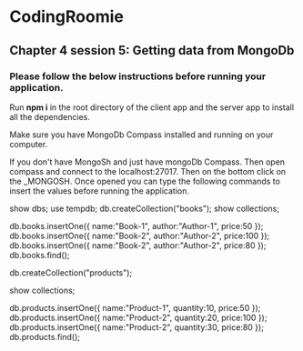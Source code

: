 # CodingRoomie
## Chapter 4 session 5: Getting data from MongoDb
### Please follow the below instructions before running your application.

Run **npm i** in the root directory of the client app and the server app to install all the dependencies.

Make sure you have MongoDb Compass installed and running on your computer.

If you don't have MongoSh and just have mongoDb Compass. Then open compass and connect to the localhost:27017. Then on the bottom
click on the _MONGOSH. Once opened you can type the following commands to insert the values before running the application.

show dbs;
use tempdb;
db.createCollection("books");
show collections;

db.books.insertOne({ name:"Book-1", author:"Author-1", price:50 });
db.books.insertOne({ name:"Book-2", author:"Author-2", price:100 });
db.books.insertOne({ name:"Book-2", author:"Author-2", price:80 });
db.books.find();

db.createCollection("products");

show collections;

db.products.insertOne({ name:"Product-1", quantity:10, price:50 });
db.products.insertOne({ name:"Product-2", quantity:20, price:100 });
db.products.insertOne({ name:"Product-2", quantity:30, price:80 });
db.products.find();


